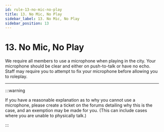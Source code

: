 ```yaml
---
id: rule-13-no-mic-no-play
title: 13. No Mic, No Play
sidebar_label: 13. No Mic, No Play
sidebar_position: 13
---
```


# 13. No Mic, No Play

We require all members to use a microphone when playing in the city. Your microphone should be clear and either on push-to-talk or have no echo. Staff may require you to attempt to fix your microphone before allowing you to roleplay.

---

:::warning

If you have a reasonable explanation as to why you cannot use a microphone, please create a ticket on the forums detailing why this is the case, and an exemption may be made for you. (This can include cases where you are unable to physically talk.)

:::
